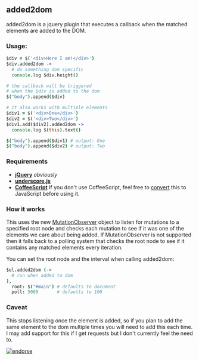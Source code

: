 ## added2dom

added2dom is a jquery plugin that executes a callback when the matched elements are added to the DOM.

### Usage:
```coffeescript
$div = $('<div>Here I am!</div>')
$div.added2dom ->
  # do something dom specific
  console.log $div.height()

# the callback will be triggered
# when the $div is added to the dom
$("body").append($div)
```  

```coffeescript
# It also works with multiple elements
$div1 = $('<div>One</div>')
$div2 = $('<div>Two</div>')
$div1.add($div2).added2dom ->
  console.log $(this).text()

$("body").append($div1) # output: One
$("body").append($div2) # output: Two
``` 

### Requirements
 - **[jQuery](http://jquery.com/)** *obviously*
 - **[underscore.js](http://underscorejs.org/)**
 - **[CoffeeScript](http://coffeescript.org/)** If you don't use CoffeeScript, feel free to [convert](http://js2coffee.org/) this to JavaScript before using it.

### How it works
This uses the new [MutationObserver](http://dvcs.w3.org/hg/domcore/raw-file/tip/Overview.html#mutation-observers) object to listen for mutations to a specified root node and checks each mutation to see if it was one of the elements we care about being added. If MutationObserver is not supported then it falls back to a polling system that checks the root node to see if it contains any matched elements every iteration.

You can set the root node and the interval when calling added2dom:
```coffeescript
$el.added2dom (->
  # run when added to dom
),
  root: $("#main") # defaults to document
  poll: 5000       # defaults to 100
```


### Caveat
This stops listening once the element is added, so if you plan to add the same element to the dom multiple times you will need to add this each time. I may add support for this if I get requests but I don't currently feel the need to.

[![endorse](http://api.coderwall.com/jisaacks/endorsecount.png)](http://coderwall.com/jisaacks)
